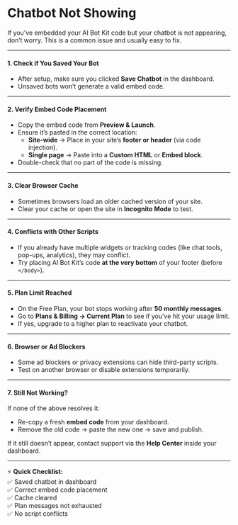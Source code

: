 # Chatbot Not Showing

If you’ve embedded your AI Bot Kit code but your chatbot is not appearing, don’t worry. This is a common issue and usually easy to fix.

***

#### 1. Check if You Saved Your Bot

* After setup, make sure you clicked **Save Chatbot** in the dashboard.
* Unsaved bots won’t generate a valid embed code.

***

#### 2. Verify Embed Code Placement

* Copy the embed code from **Preview & Launch**.
* Ensure it’s pasted in the correct location:
  * **Site-wide** → Place in your site’s **footer or header** (via code injection).
  * **Single page** → Paste into a **Custom HTML** or **Embed block**.
* Double-check that no part of the code is missing.

***

#### 3. Clear Browser Cache

* Sometimes browsers load an older cached version of your site.
* Clear your cache or open the site in **Incognito Mode** to test.

***

#### 4. Conflicts with Other Scripts

* If you already have multiple widgets or tracking codes (like chat tools, pop-ups, analytics), they may conflict.
* Try placing AI Bot Kit’s code **at the very bottom** of your footer (before `</body>`).

***

#### 5. Plan Limit Reached

* On the Free Plan, your bot stops working after **50 monthly messages**.
* Go to **Plans & Billing → Current Plan** to see if you’ve hit your usage limit.
* If yes, upgrade to a higher plan to reactivate your chatbot.

***

#### 6. Browser or Ad Blockers

* Some ad blockers or privacy extensions can hide third-party scripts.
* Test on another browser or disable extensions temporarily.

***

#### 7. Still Not Working?

If none of the above resolves it:

* Re-copy a fresh **embed code** from your dashboard.
* Remove the old code → paste the new one → save and publish.

If it still doesn’t appear, contact support via the **Help Center** inside your dashboard.

***

⚡ **Quick Checklist:**\
✅ Saved chatbot in dashboard\
✅ Correct embed code placement\
✅ Cache cleared\
✅ Plan messages not exhausted\
✅ No script conflicts

